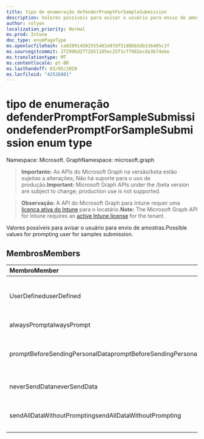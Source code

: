 ```yaml
---
title: tipo de enumeração defenderPromptForSampleSubmission
description: Valores possíveis para avisar o usuário para envio de amostras.
author: rolyon
localization_priority: Normal
ms.prod: Intune
doc_type: enumPageType
ms.openlocfilehash: ca028914502555483a97df51d8bb5db336405c3f
ms.sourcegitcommit: 272996d2772b51105ec25f1cf7482ecda3b74ebe
ms.translationtype: MT
ms.contentlocale: pt-BR
ms.lasthandoff: 03/05/2020
ms.locfileid: "42526881"
---
```

# <a name="defenderpromptforsamplesubmission-enum-type"></a><span data-ttu-id="71dd0-103">tipo de enumeração defenderPromptForSampleSubmission</span><span class="sxs-lookup"><span data-stu-id="71dd0-103">defenderPromptForSampleSubmission enum type</span></span>

<span data-ttu-id="71dd0-104">Namespace: Microsoft. Graph</span><span class="sxs-lookup"><span data-stu-id="71dd0-104">Namespace: microsoft.graph</span></span>

> <span data-ttu-id="71dd0-105">**Importante:** As APIs do Microsoft Graph na versão/beta estão sujeitas a alterações; Não há suporte para o uso de produção.</span><span class="sxs-lookup"><span data-stu-id="71dd0-105">**Important:** Microsoft Graph APIs under the /beta version are subject to change; production use is not supported.</span></span>

> <span data-ttu-id="71dd0-106">**Observação:** A API do Microsoft Graph para Intune requer uma [licença ativa do Intune](https://go.microsoft.com/fwlink/?linkid=839381) para o locatário.</span><span class="sxs-lookup"><span data-stu-id="71dd0-106">**Note:** The Microsoft Graph API for Intune requires an [active Intune license](https://go.microsoft.com/fwlink/?linkid=839381) for the tenant.</span></span>

<span data-ttu-id="71dd0-107">Valores possíveis para avisar o usuário para envio de amostras.</span><span class="sxs-lookup"><span data-stu-id="71dd0-107">Possible values for prompting user for samples submission.</span></span>

## <a name="members"></a><span data-ttu-id="71dd0-108">Membros</span><span class="sxs-lookup"><span data-stu-id="71dd0-108">Members</span></span>
|<span data-ttu-id="71dd0-109">Membro</span><span class="sxs-lookup"><span data-stu-id="71dd0-109">Member</span></span>|<span data-ttu-id="71dd0-110">Valor</span><span class="sxs-lookup"><span data-stu-id="71dd0-110">Value</span></span>|<span data-ttu-id="71dd0-111">Descrição</span><span class="sxs-lookup"><span data-stu-id="71dd0-111">Description</span></span>|
|:---|:---|:---|
|<span data-ttu-id="71dd0-112">UserDefined</span><span class="sxs-lookup"><span data-stu-id="71dd0-112">userDefined</span></span>|<span data-ttu-id="71dd0-113">,0</span><span class="sxs-lookup"><span data-stu-id="71dd0-113">0</span></span>|<span data-ttu-id="71dd0-114">Definido pelo usuário, valor padrão, sem intenção.</span><span class="sxs-lookup"><span data-stu-id="71dd0-114">User Defined, default value, no intent.</span></span>|
|<span data-ttu-id="71dd0-115">alwaysPrompt</span><span class="sxs-lookup"><span data-stu-id="71dd0-115">alwaysPrompt</span></span>|<span data-ttu-id="71dd0-116">1 </span><span class="sxs-lookup"><span data-stu-id="71dd0-116">1</span></span>|<span data-ttu-id="71dd0-117">Sempre avisar.</span><span class="sxs-lookup"><span data-stu-id="71dd0-117">Always prompt.</span></span>|
|<span data-ttu-id="71dd0-118">promptBeforeSendingPersonalData</span><span class="sxs-lookup"><span data-stu-id="71dd0-118">promptBeforeSendingPersonalData</span></span>|<span data-ttu-id="71dd0-119">2 </span><span class="sxs-lookup"><span data-stu-id="71dd0-119">2</span></span>|<span data-ttu-id="71dd0-120">Avisar antes de enviar dados pessoais.</span><span class="sxs-lookup"><span data-stu-id="71dd0-120">Prompt before sending personal data.</span></span>|
|<span data-ttu-id="71dd0-121">neverSendData</span><span class="sxs-lookup"><span data-stu-id="71dd0-121">neverSendData</span></span>|<span data-ttu-id="71dd0-122">3 </span><span class="sxs-lookup"><span data-stu-id="71dd0-122">3</span></span>|<span data-ttu-id="71dd0-123">Nunca enviar dados.</span><span class="sxs-lookup"><span data-stu-id="71dd0-123">Never send data.</span></span>|
|<span data-ttu-id="71dd0-124">sendAllDataWithoutPrompting</span><span class="sxs-lookup"><span data-stu-id="71dd0-124">sendAllDataWithoutPrompting</span></span>|<span data-ttu-id="71dd0-125">4 </span><span class="sxs-lookup"><span data-stu-id="71dd0-125">4</span></span>|<span data-ttu-id="71dd0-126">Enviar todos os dados sem avisar.</span><span class="sxs-lookup"><span data-stu-id="71dd0-126">Send all data without prompting.</span></span>|



